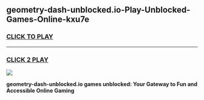 
## geometry-dash-unblocked.io-Play-Unblocked-Games-Online-kxu7e
<h3>
<a href="https://premium76.site?title=geometry-dash-unblocked.io&ref=25A">CLICK TO PLAY</a></h3>
<hr>

<h3>
<a href="https://premium76.site?title=geometry-dash-unblocked.io&ref=25A">CLICK 2 PLAY</a>
  
</h3>

<a href="https://premium76.site?title=geometry-dash-unblocked.io&ref=25A"><img src="https://clearcache.store/games.png"></a>


**geometry-dash-unblocked.io games unblocked: Your Gateway to Fun and Accessible Online Gaming**
